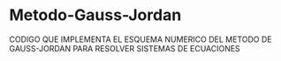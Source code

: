 # Metodo-Gauss-Jordan
CODIGO QUE IMPLEMENTA EL ESQUEMA NUMERICO DEL METODO DE GAUSS-JORDAN PARA RESOLVER SISTEMAS DE ECUACIONES
